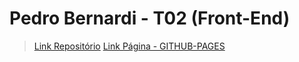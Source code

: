 # Pedro Bernardi - T02 (Front-End)
> [Link Repositório](https://github.com/PedroTreck/portfolio)
> [Link Página - GITHUB-PAGES](https://pedrotreck.github.io/portfolio/)



